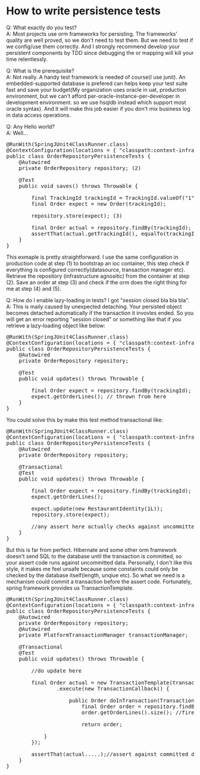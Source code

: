 How to write persistence tests
=======

Q: What exactly do you test?  
A: Most projects use orm frameworks for persisting. The frameworks' quality are well proved, so we don't need to test them. But we need to test if we config/use them correctly. And I strongly recommend develop your persistent components by TDD since debugging the or mapping will kill your time relentlessly.

Q: What is the prerequisite?  
A: Not really. A handy test framework is needed of course(I use junit). An embedded-supported database is prefered can helps keep your test suite fast and save your budget(My organization uses oracle in uat, production environment, but we can't afford per-oracle-instance-per-developer in development environment. so we use hsqldb instead which support most oracle syntax). And it will make this job easier if you don't mix business log in data access operations.

Q: Any Hello world?  
A: Well...

<pre>
@RunWith(SpringJUnit4ClassRunner.class)
@ContextConfiguration(locations = { "classpath:context-infrastructure-persistence.xml" }) (1)
public class OrderRepositoryPersistenceTests {
    @Autowired
    private OrderRepository repository; (2)

    @Test
    public void saves() throws Throwable {

        final TrackingId trackingId = TrackingId.valueOf("1");
        final Order expect = new Order(trackingId);

        repository.store(expect); (3)

        final Order actual = repository.findBy(trackingId); (4)
        assertThat(actual.getTrackingId(), equalTo(trackingId); (5)
    }
}
</pre>

This exmaple is pretty straightforward. I use the same configuration in production code at step (1) to bootstrap an ioc container, this step check if everything is configured correctly(datasource, transaction manager etc). Retrieve the repository (infrastructure agnositic) from the container at step (2). Save an order at step (3) and check if the orm does the right thing for me at step (4) and (5).

Q: How do I enable lazy-loading in tests? I got "session closed bla bla bla".
A: This is maily caused by unexpected detaching. Your persisted object becomes detached automatically if the transaction it invovles ended. So you will get an error reporting "session closed" or something like that if you retrieve a lazy-loading object like below:

<pre>
@RunWith(SpringJUnit4ClassRunner.class)
@ContextConfiguration(locations = { "classpath:context-infrastructure-persistence.xml" }) 
public class OrderRepositoryPersistenceTests {
    @Autowired
    private OrderRepository repository;

    @Test
    public void updates() throws Throwable {

        final Order expect = repository.findBy(trackingId); 
        expect.getOrderLines(); // thrown from here
    }
}
</pre>

You could solve this by make this test method transactional like:

<pre>
@RunWith(SpringJUnit4ClassRunner.class)
@ContextConfiguration(locations = { "classpath:context-infrastructure-persistence.xml" }) 
public class OrderRepositoryPersistenceTests {
    @Autowired
    private OrderRepository repository;
    
    @Transactional
    @Test
    public void updates() throws Throwable {

        final Order expect = repository.findBy(trackingId); 
        expect.getOrderLines(); 
        
        expect.update(new RestaurantIdentity(1L));
        repository.store(expect); 
        
        //any assert here actually checks against uncommitted data
    }
}
</pre>

But this is far from perfect. Hibernate and some other orm framework doesn't send SQL to the database until the transaction is committed, so your assert code runs against uncommitted data. Personally, I don't like this style, it makes me feel unsafe because some constaints could only be checked by the database itself(length, unqiue etc). So what we need is a mechanism could commit a transaction before the assert code. Fortunately, spring framework provides us TransactionTemplate.

<pre>
@RunWith(SpringJUnit4ClassRunner.class)
@ContextConfiguration(locations = { "classpath:context-infrastructure-persistence.xml" }) 
public class OrderRepositoryPersistenceTests {
    @Autowired
    private OrderRepository repository;
    @Autowired
	private PlatformTransactionManager transactionManager;
    
    @Transactional
    @Test
    public void updates() throws Throwable {
    
        //do update here
    
        final Order actual = new TransactionTemplate(transactionManager)
				.execute(new TransactionCallback<PendingOrder>() {

					public Order doInTransaction(TransactionStatus status) {
                        final Order order = repository.findBy(trackingId); 
                        order.getOrderLines().size(); //fire lazy-loading
        
                        return order;
        
            }
        });

		assertThat(actual.....);//assert against committed data
    }
}
</pre>

